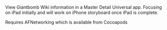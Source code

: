 View Giantbomb Wiki information in a Master Detail Universal app. Focusing on iPad initially and will work on iPhone storyboard once iPad is complete.

<p>Requires AFNetworking which is available from Cocoapods</p>